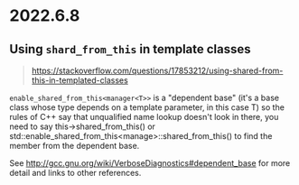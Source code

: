 # 2022.6.8

## Using `shard_from_this` in template classes

> https://stackoverflow.com/questions/17853212/using-shared-from-this-in-templated-classes

`enable_shared_from_this<manager<T>>` is a "dependent base" (it's a base class whose type depends on a template parameter, in this case T) so the rules of C++ say that unqualified name lookup doesn't look in there, you need to say this->shared_from_this() or std::enable_shared_from_this<manage<T>>::shared_from_this() to find the member from the dependent base.

See http://gcc.gnu.org/wiki/VerboseDiagnostics#dependent_base for more detail and links to other references.
